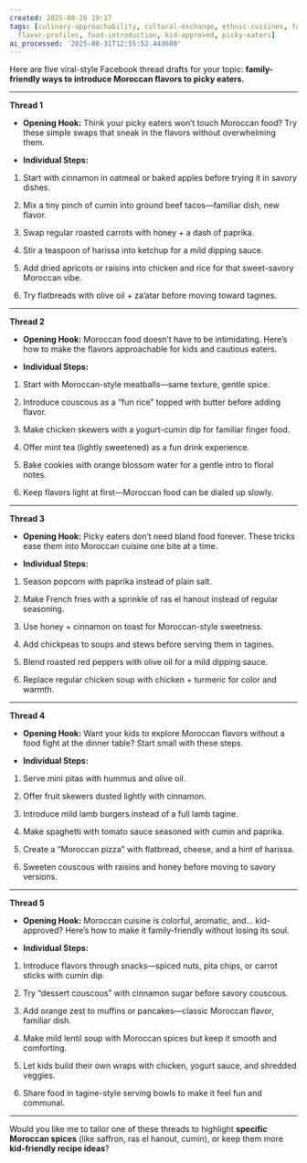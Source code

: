 ```yaml
---
created: 2025-08-26 19:17
tags: [culinary-approachability, cultural-exchange, ethnic-cuisines, family-friendly-food,
  flavor-profiles, food-introduction, kid-approved, picky-eaters]
ai_processed: '2025-08-31T12:55:52.443600'
---
```

Here are five viral-style Facebook thread drafts for your topic: **family-friendly ways to introduce Moroccan flavors to picky eaters.**

---

**Thread 1**

- **Opening Hook:** Think your picky eaters won’t touch Moroccan food? Try these simple swaps that sneak in the flavors without overwhelming them.
    
- **Individual Steps:**
    

1. Start with cinnamon in oatmeal or baked apples before trying it in savory dishes.
    
2. Mix a tiny pinch of cumin into ground beef tacos—familiar dish, new flavor.
    
3. Swap regular roasted carrots with honey + a dash of paprika.
    
4. Stir a teaspoon of harissa into ketchup for a mild dipping sauce.
    
5. Add dried apricots or raisins into chicken and rice for that sweet-savory Moroccan vibe.
    
6. Try flatbreads with olive oil + za’atar before moving toward tagines.
    

---

**Thread 2**

- **Opening Hook:** Moroccan food doesn’t have to be intimidating. Here’s how to make the flavors approachable for kids and cautious eaters.
    
- **Individual Steps:**
    

1. Start with Moroccan-style meatballs—same texture, gentle spice.
    
2. Introduce couscous as a “fun rice” topped with butter before adding flavor.
    
3. Make chicken skewers with a yogurt-cumin dip for familiar finger food.
    
4. Offer mint tea (lightly sweetened) as a fun drink experience.
    
5. Bake cookies with orange blossom water for a gentle intro to floral notes.
    
6. Keep flavors light at first—Moroccan food can be dialed up slowly.
    

---

**Thread 3**

- **Opening Hook:** Picky eaters don’t need bland food forever. These tricks ease them into Moroccan cuisine one bite at a time.
    
- **Individual Steps:**
    

1. Season popcorn with paprika instead of plain salt.
    
2. Make French fries with a sprinkle of ras el hanout instead of regular seasoning.
    
3. Use honey + cinnamon on toast for Moroccan-style sweetness.
    
4. Add chickpeas to soups and stews before serving them in tagines.
    
5. Blend roasted red peppers with olive oil for a mild dipping sauce.
    
6. Replace regular chicken soup with chicken + turmeric for color and warmth.
    

---

**Thread 4**

- **Opening Hook:** Want your kids to explore Moroccan flavors without a food fight at the dinner table? Start small with these steps.
    
- **Individual Steps:**
    

1. Serve mini pitas with hummus and olive oil.
    
2. Offer fruit skewers dusted lightly with cinnamon.
    
3. Introduce mild lamb burgers instead of a full lamb tagine.
    
4. Make spaghetti with tomato sauce seasoned with cumin and paprika.
    
5. Create a “Moroccan pizza” with flatbread, cheese, and a hint of harissa.
    
6. Sweeten couscous with raisins and honey before moving to savory versions.
    

---

**Thread 5**

- **Opening Hook:** Moroccan cuisine is colorful, aromatic, and… kid-approved? Here’s how to make it family-friendly without losing its soul.
    
- **Individual Steps:**
    

1. Introduce flavors through snacks—spiced nuts, pita chips, or carrot sticks with cumin dip.
    
2. Try “dessert couscous” with cinnamon sugar before savory couscous.
    
3. Add orange zest to muffins or pancakes—classic Moroccan flavor, familiar dish.
    
4. Make mild lentil soup with Moroccan spices but keep it smooth and comforting.
    
5. Let kids build their own wraps with chicken, yogurt sauce, and shredded veggies.
    
6. Share food in tagine-style serving bowls to make it feel fun and communal.
    

---

Would you like me to tailor one of these threads to highlight **specific Moroccan spices** (like saffron, ras el hanout, cumin), or keep them more **kid-friendly recipe ideas**?